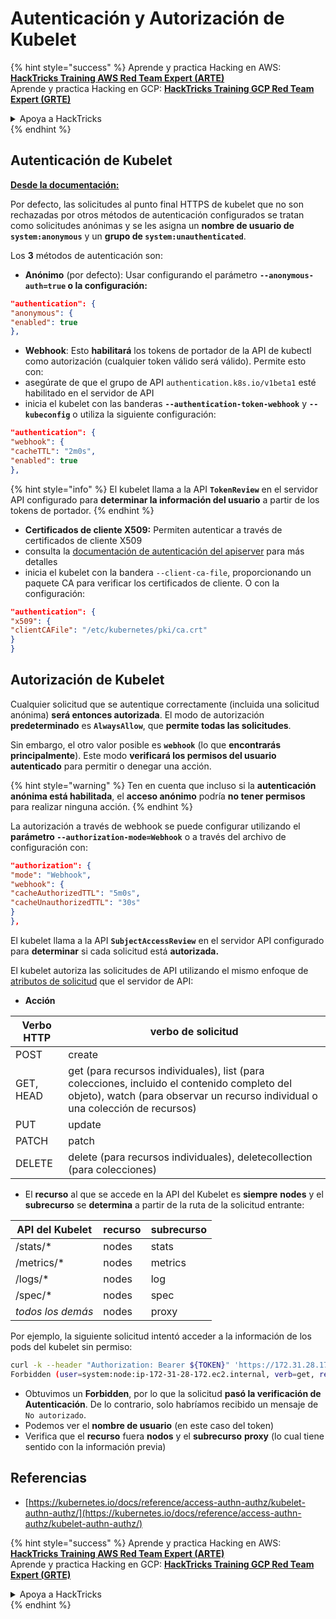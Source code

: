 # Autenticación y Autorización de Kubelet

{% hint style="success" %}
Aprende y practica Hacking en AWS: <img src="/.gitbook/assets/image.png" alt="" data-size="line">[**HackTricks Training AWS Red Team Expert (ARTE)**](https://training.hacktricks.xyz/courses/arte)<img src="/.gitbook/assets/image.png" alt="" data-size="line">\
Aprende y practica Hacking en GCP: <img src="/.gitbook/assets/image (2).png" alt="" data-size="line">[**HackTricks Training GCP Red Team Expert (GRTE)**<img src="/.gitbook/assets/image (2).png" alt="" data-size="line">](https://training.hacktricks.xyz/courses/grte)

<details>

<summary>Apoya a HackTricks</summary>

* Revisa los [**planes de suscripción**](https://github.com/sponsors/carlospolop)!
* **Únete al** 💬 [**grupo de Discord**](https://discord.gg/hRep4RUj7f) o al [**grupo de telegram**](https://t.me/peass) o **síguenos** en **Twitter** 🐦 [**@hacktricks\_live**](https://twitter.com/hacktricks\_live)**.**
* **Comparte trucos de hacking enviando PRs a los repositorios de** [**HackTricks**](https://github.com/carlospolop/hacktricks) y [**HackTricks Cloud**](https://github.com/carlospolop/hacktricks-cloud).

</details>
{% endhint %}

## Autenticación de Kubelet <a href="#kubelet-authentication" id="kubelet-authentication"></a>

**[Desde la documentación:](https://kubernetes.io/docs/reference/access-authn-authz/kubelet-authn-authz/)**

Por defecto, las solicitudes al punto final HTTPS de kubelet que no son rechazadas por otros métodos de autenticación configurados se tratan como solicitudes anónimas y se les asigna un **nombre de usuario de `system:anonymous`** y un **grupo de `system:unauthenticated`**.

Los **3** métodos de autenticación son:

* **Anónimo** (por defecto): Usar configurando el parámetro **`--anonymous-auth=true` o la configuración:**
```json
"authentication": {
"anonymous": {
"enabled": true
},
```
* **Webhook**: Esto **habilitará** los tokens de portador de la API de kubectl como autorización (cualquier token válido será válido). Permite esto con:
* asegúrate de que el grupo de API `authentication.k8s.io/v1beta1` esté habilitado en el servidor de API
* inicia el kubelet con las banderas **`--authentication-token-webhook`** y **`--kubeconfig`** o utiliza la siguiente configuración:
```json
"authentication": {
"webhook": {
"cacheTTL": "2m0s",
"enabled": true
},
```
{% hint style="info" %}
El kubelet llama a la API **`TokenReview`** en el servidor API configurado para **determinar la información del usuario** a partir de los tokens de portador.
{% endhint %}

* **Certificados de cliente X509:** Permiten autenticar a través de certificados de cliente X509
* consulta la [documentación de autenticación del apiserver](https://kubernetes.io/docs/reference/access-authn-authz/authentication/#x509-client-certs) para más detalles
* inicia el kubelet con la bandera `--client-ca-file`, proporcionando un paquete CA para verificar los certificados de cliente. O con la configuración:
```json
"authentication": {
"x509": {
"clientCAFile": "/etc/kubernetes/pki/ca.crt"
}
}
```
## Autorización de Kubelet <a href="#kubelet-authentication" id="kubelet-authentication"></a>

Cualquier solicitud que se autentique correctamente (incluida una solicitud anónima) **será entonces autorizada**. El modo de autorización **predeterminado** es **`AlwaysAllow`**, que **permite todas las solicitudes**.

Sin embargo, el otro valor posible es **`webhook`** (lo que **encontrarás principalmente**). Este modo **verificará los permisos del usuario autenticado** para permitir o denegar una acción.

{% hint style="warning" %}
Ten en cuenta que incluso si la **autenticación anónima está habilitada**, el **acceso anónimo** podría **no tener permisos** para realizar ninguna acción.
{% endhint %}

La autorización a través de webhook se puede configurar utilizando el **parámetro `--authorization-mode=Webhook`** o a través del archivo de configuración con:
```json
"authorization": {
"mode": "Webhook",
"webhook": {
"cacheAuthorizedTTL": "5m0s",
"cacheUnauthorizedTTL": "30s"
}
},
```
El kubelet llama a la API **`SubjectAccessReview`** en el servidor API configurado para **determinar** si cada solicitud está **autorizada.**

El kubelet autoriza las solicitudes de API utilizando el mismo enfoque de [atributos de solicitud](https://kubernetes.io/docs/reference/access-authn-authz/authorization/#review-your-request-attributes) que el servidor de API:

* **Acción**

| Verbo HTTP | verbo de solicitud                                                                                                                                            |
| ---------- | ------------------------------------------------------------------------------------------------------------------------------------------------------------- |
| POST       | create                                                                                                                                                        |
| GET, HEAD  | get (para recursos individuales), list (para colecciones, incluido el contenido completo del objeto), watch (para observar un recurso individual o una colección de recursos) |
| PUT        | update                                                                                                                                                        |
| PATCH      | patch                                                                                                                                                         |
| DELETE     | delete (para recursos individuales), deletecollection (para colecciones)                                                                                         |

* El **recurso** al que se accede en la API del Kubelet es **siempre** **nodes** y el **subrecurso** se **determina** a partir de la ruta de la solicitud entrante:

| API del Kubelet | recurso | subrecurso |
| --------------- | ------- | ---------- |
| /stats/\*       | nodes   | stats      |
| /metrics/\*     | nodes   | metrics    |
| /logs/\*        | nodes   | log        |
| /spec/\*        | nodes   | spec       |
| _todos los demás_ | nodes   | proxy      |

Por ejemplo, la siguiente solicitud intentó acceder a la información de los pods del kubelet sin permiso:
```bash
curl -k --header "Authorization: Bearer ${TOKEN}" 'https://172.31.28.172:10250/pods'
Forbidden (user=system:node:ip-172-31-28-172.ec2.internal, verb=get, resource=nodes, subresource=proxy)
```
* Obtuvimos un **Forbidden**, por lo que la solicitud **pasó la verificación de Autenticación**. De lo contrario, solo habríamos recibido un mensaje de `No autorizado`.
* Podemos ver el **nombre de usuario** (en este caso del token)
* Verifica que el **recurso** fuera **nodos** y el **subrecurso** **proxy** (lo cual tiene sentido con la información previa)

## Referencias

* [https://kubernetes.io/docs/reference/access-authn-authz/kubelet-authn-authz/](https://kubernetes.io/docs/reference/access-authn-authz/kubelet-authn-authz/)

{% hint style="success" %}
Aprende y practica Hacking en AWS:<img src="/.gitbook/assets/image.png" alt="" data-size="line">[**HackTricks Training AWS Red Team Expert (ARTE)**](https://training.hacktricks.xyz/courses/arte)<img src="/.gitbook/assets/image.png" alt="" data-size="line">\
Aprende y practica Hacking en GCP: <img src="/.gitbook/assets/image (2).png" alt="" data-size="line">[**HackTricks Training GCP Red Team Expert (GRTE)**<img src="/.gitbook/assets/image (2).png" alt="" data-size="line">](https://training.hacktricks.xyz/courses/grte)

<details>

<summary>Apoya a HackTricks</summary>

* ¡Revisa los [**planes de suscripción**](https://github.com/sponsors/carlospolop)!
* **Únete al** 💬 [**grupo de Discord**](https://discord.gg/hRep4RUj7f) o al [**grupo de telegram**](https://t.me/peass) o **síguenos** en **Twitter** 🐦 [**@hacktricks\_live**](https://twitter.com/hacktricks\_live)**.**
* **Comparte trucos de hacking enviando PRs a los repositorios de** [**HackTricks**](https://github.com/carlospolop/hacktricks) y [**HackTricks Cloud**](https://github.com/carlospolop/hacktricks-cloud).

</details>
{% endhint %}
